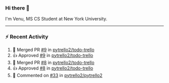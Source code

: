 ### Hi there 👋

I'm Venu, MS CS Student at New York University.

---

### :zap: Recent Activity

<!--RECENT_ACTIVITY:start-->
1. 🎉 Merged PR [#9](https://github.com/pytrello2/todo-trello/pull/9) in [pytrello2/todo-trello](https://github.com/pytrello2/todo-trello)
2. 👍 Approved [#9](https://github.com/pytrello2/todo-trello/pull/9#pullrequestreview-1790052670) in [pytrello2/todo-trello](https://github.com/pytrello2/todo-trello)
3. 🎉 Merged PR [#8](https://github.com/pytrello2/todo-trello/pull/8) in [pytrello2/todo-trello](https://github.com/pytrello2/todo-trello)
4. 👍 Approved [#8](https://github.com/pytrello2/todo-trello/pull/8#pullrequestreview-1789936172) in [pytrello2/todo-trello](https://github.com/pytrello2/todo-trello)
5. 💬 Commented on [#33](https://github.com/pytrello2/pytrello2/pull/33#discussion_r1432084408) in [pytrello2/pytrello2](https://github.com/pytrello2/pytrello2)
<!--RECENT_ACTIVITY:end-->

<!--
**vchrombie/vchrombie** is a ✨ _special_ ✨ repository because its `README.md` (this file) appears on your GitHub profile.

Here are some ideas to get you started:

- 🔭 I’m currently working on ...
- 🌱 I’m currently learning ...
- 👯 I’m looking to collaborate on ...
- 🤔 I’m looking for help with ...
- 💬 Ask me about ...
- 📫 How to reach me: ...
- 😄 Pronouns: ...
- ⚡ Fun fact: ...
-->
